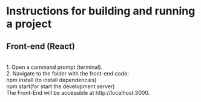 # Instructions for building and running a project
## Front-end (React)

<BR>1. Open a command prompt (terminal).
<BR>2. Navigate to the folder with the front-end code:
<BR>npm install (to install dependencies) 
<BR>npm start(for start the development server)
<BR>The Front-End will be accessible at http://localhost:3000.
